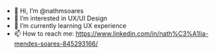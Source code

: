 - 👋 Hi, I’m @nathmsoares
- 👀 I’m interested in UX/UI Design
- 🌱 I’m currently learning UX experience
- 📫 How to reach me: https://www.linkedin.com/in/nath%C3%A1lia-mendes-soares-845293166/
